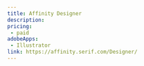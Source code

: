 ```yaml
---
title: Affinity Designer
description:
pricing:
 - paid  
adobeApps:
 - Illustrator
link: https://affinity.serif.com/Designer/
---
```

